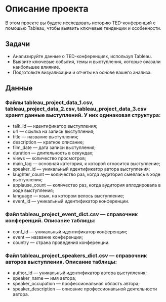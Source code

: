 # Описание проекта
В этом проекте вы будете исследовать историю TED-конференций с помощью Tableau, чтобы выявить ключевые тенденции и особенности.

## Задачи
- Анализируйте данные о TED-конференциях, используя Tableau.
- Выявите ключевые события, темы и выступления, которые оказали наибольшее влияние.
- Подготовьте визуализации и отчеты на основе вашего анализа.
  
 ## Данные
 ### Файлы tableau_project_data_1.csv, tableau_project_data_2.csv, tableau_project_data_3.csv хранят данные выступлений. У них одинаковая структура:
- talk_id — идентификатор выступления;
- url — ссылка на запись выступления;
- title — название выступления;
- description — краткое описание;
- film_date — дата записи выступления;
- duration — длительность в секундах;
- views — количество просмотров;
- main_tag — основная категория, к которой относится выступление;
- speaker_id — уникальный идентификатор автора выступления;
- laughter_count — количество раз, когда аудитория смеялась в ходе выступления;
- applause_count — количество раз, когда аудитория аплодировала в ходе выступления;
- language — язык, на котором велось выступление;
- event_id — уникальный идентификатор конференции.
### Файл tableau_project_event_dict.csv — справочник конференций. Описание таблицы:
- conf_id — уникальный идентификатор конференции;
- event — название конференции;
- country — страна проведения конференции.
### Файл tableau_project_speakers_dict.csv — справочник авторов выступления. Описание таблицы:
- author_id — уникальный идентификатор автора выступления;
- speaker_name — имя автора;
- speaker_occupation — профессиональная область автора;
- speaker_description — описание профессиональной деятельности автора.
